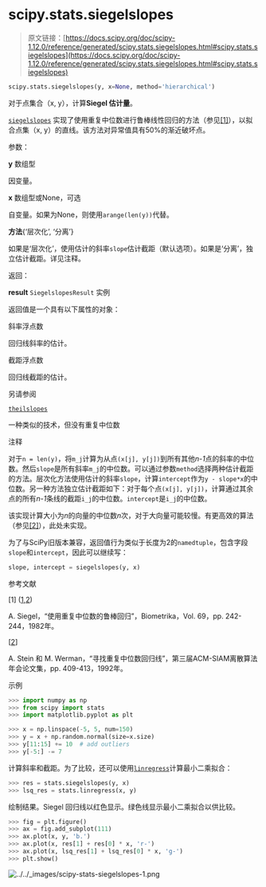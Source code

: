 # scipy.stats.siegelslopes

> 原文链接：[https://docs.scipy.org/doc/scipy-1.12.0/reference/generated/scipy.stats.siegelslopes.html#scipy.stats.siegelslopes](https://docs.scipy.org/doc/scipy-1.12.0/reference/generated/scipy.stats.siegelslopes.html#scipy.stats.siegelslopes)

```py
scipy.stats.siegelslopes(y, x=None, method='hierarchical')
```

对于点集合（x, y），计算**Siegel 估计量**。

[`siegelslopes`](#scipy.stats.siegelslopes "scipy.stats.siegelslopes") 实现了使用重复中位数进行鲁棒线性回归的方法（参见[[1]](#r38c02cfc4873-1)），以拟合点集（x, y）的直线。该方法对异常值具有50%的渐近破坏点。

参数：

**y** 数组型

因变量。

**x** 数组型或None，可选

自变量。如果为None，则使用`arange(len(y))`代替。

**方法**{‘层次化’, ‘分离’}

如果是‘层次化’，使用估计的斜率`slope`估计截距（默认选项）。如果是‘分离’，独立估计截距。详见注释。

返回：

**result** `SiegelslopesResult` 实例

返回值是一个具有以下属性的对象：

斜率浮点数

回归线斜率的估计。

截距浮点数

回归线截距的估计。

另请参阅

[`theilslopes`](scipy.stats.theilslopes.html#scipy.stats.theilslopes "scipy.stats.theilslopes")

一种类似的技术，但没有重复中位数

注释

对于`n = len(y)`，将`m_j`计算为从点`(x[j], y[j])`到所有其他*n-1*点的斜率的中位数。然后`slope`是所有斜率`m_j`的中位数。可以通过参数`method`选择两种估计截距的方法。层次化方法使用估计的斜率`slope`，计算`intercept`作为`y - slope*x`的中位数。另一种方法独立估计截距如下：对于每个点`(x[j], y[j])`，计算通过其余点的所有*n-1*条线的截距`i_j`的中位数。`intercept`是`i_j`的中位数。

该实现计算大小为*n*的向量的中位数*n*次，对于大向量可能较慢。有更高效的算法（参见[[2]](#r38c02cfc4873-2)），此处未实现。

为了与SciPy旧版本兼容，返回值行为类似于长度为2的`namedtuple`，包含字段`slope`和`intercept`，因此可以继续写：

```py
slope, intercept = siegelslopes(y, x) 
```

参考文献

[1] ([1](#id1),[2](#id2))

A. Siegel，“使用重复中位数的鲁棒回归”，Biometrika，Vol. 69，pp. 242-244，1982年。

[[2](#id3)]

A. Stein 和 M. Werman，“寻找重复中位数回归线”，第三届ACM-SIAM离散算法年会论文集，pp. 409-413，1992年。

示例

```py
>>> import numpy as np
>>> from scipy import stats
>>> import matplotlib.pyplot as plt 
```

```py
>>> x = np.linspace(-5, 5, num=150)
>>> y = x + np.random.normal(size=x.size)
>>> y[11:15] += 10  # add outliers
>>> y[-5:] -= 7 
```

计算斜率和截距。为了比较，还可以使用[`linregress`](scipy.stats.linregress.html#scipy.stats.linregress "scipy.stats.linregress")计算最小二乘拟合：

```py
>>> res = stats.siegelslopes(y, x)
>>> lsq_res = stats.linregress(x, y) 
```

绘制结果。Siegel 回归线以红色显示。绿色线显示最小二乘拟合以供比较。

```py
>>> fig = plt.figure()
>>> ax = fig.add_subplot(111)
>>> ax.plot(x, y, 'b.')
>>> ax.plot(x, res[1] + res[0] * x, 'r-')
>>> ax.plot(x, lsq_res[1] + lsq_res[0] * x, 'g-')
>>> plt.show() 
```

![../../_images/scipy-stats-siegelslopes-1.png](../Images/66e26eb70ab5fd23749438fdd43d1153.png)
